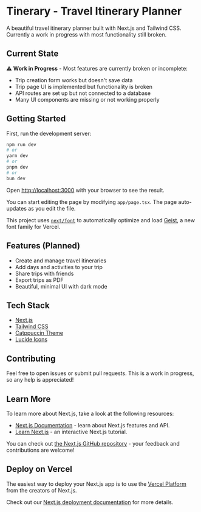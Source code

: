 # Tinerary - Travel Itinerary Planner

A beautiful travel itinerary planner built with Next.js and Tailwind CSS. Currently a work in progress with most functionality still broken.

## Current State

⚠️ **Work in Progress** - Most features are currently broken or incomplete:

- Trip creation form works but doesn't save data
- Trip page UI is implemented but functionality is broken
- API routes are set up but not connected to a database
- Many UI components are missing or not working properly

## Getting Started

First, run the development server:

```bash
npm run dev
# or
yarn dev
# or
pnpm dev
# or
bun dev
```

Open [http://localhost:3000](http://localhost:3000) with your browser to see the result.

You can start editing the page by modifying `app/page.tsx`. The page auto-updates as you edit the file.

This project uses [`next/font`](https://nextjs.org/docs/app/building-your-application/optimizing/fonts) to automatically optimize and load [Geist](https://vercel.com/font), a new font family for Vercel.

## Features (Planned)

- Create and manage travel itineraries
- Add days and activities to your trip
- Share trips with friends
- Export trips as PDF
- Beautiful, minimal UI with dark mode

## Tech Stack

- [Next.js](https://nextjs.org)
- [Tailwind CSS](https://tailwindcss.com)
- [Catppuccin Theme](https://github.com/catppuccin/catppuccin)
- [Lucide Icons](https://lucide.dev)

## Contributing

Feel free to open issues or submit pull requests. This is a work in progress, so any help is appreciated!

## Learn More

To learn more about Next.js, take a look at the following resources:

- [Next.js Documentation](https://nextjs.org/docs) - learn about Next.js features and API.
- [Learn Next.js](https://nextjs.org/learn) - an interactive Next.js tutorial.

You can check out [the Next.js GitHub repository](https://github.com/vercel/next.js) - your feedback and contributions are welcome!

## Deploy on Vercel

The easiest way to deploy your Next.js app is to use the [Vercel Platform](https://vercel.com/new?utm_medium=default-template&filter=next.js&utm_source=create-next-app&utm_campaign=create-next-app-readme) from the creators of Next.js.

Check out our [Next.js deployment documentation](https://nextjs.org/docs/app/building-your-application/deploying) for more details.
